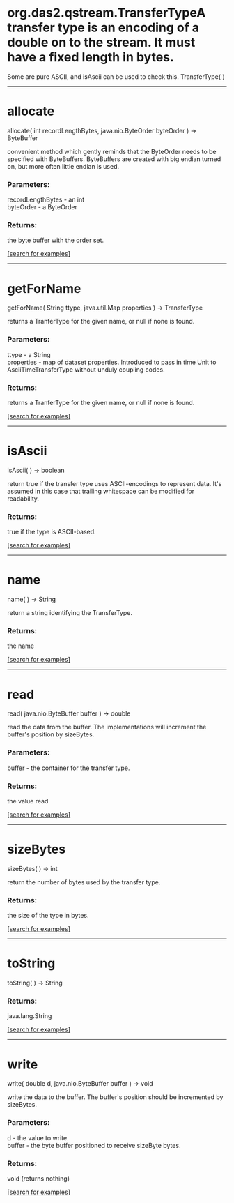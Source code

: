 # org.das2.qstream.TransferTypeA transfer type is an encoding of a double on to the stream.  It must have a fixed length in bytes.
 Some are pure ASCII, and isAscii can be used to check this.
TransferType( )


***
<a name="allocate"></a>
# allocate
allocate( int recordLengthBytes, java.nio.ByteOrder byteOrder ) &rarr; ByteBuffer

convenient method which gently reminds that the ByteOrder needs to be
 specified with ByteBuffers.  ByteBuffers are created with big endian 
 turned on, but more often little endian is used.

### Parameters:
recordLengthBytes - an int
<br>byteOrder - a ByteOrder

### Returns:
the byte buffer with the order set.

<a href="https://github.com/autoplot/dev/search?q=allocate&unscoped_q=allocate">[search for examples]</a>

***
<a name="getForName"></a>
# getForName
getForName( String ttype, java.util.Map properties ) &rarr; TransferType

returns a TranferType for the given name, or null if none is found.

### Parameters:
ttype - a String
<br>properties - map of dataset properties.  Introduced to pass in time Unit to AsciiTimeTransferType without unduly coupling codes.

### Returns:
returns a TranferType for the given name, or null if none is found.

<a href="https://github.com/autoplot/dev/search?q=getForName&unscoped_q=getForName">[search for examples]</a>

***
<a name="isAscii"></a>
# isAscii
isAscii(  ) &rarr; boolean

return true if the transfer type uses ASCII-encodings to represent data.
 It's assumed in this case that trailing whitespace can be modified for
 readability.

### Returns:
true if the type is ASCII-based.

<a href="https://github.com/autoplot/dev/search?q=isAscii&unscoped_q=isAscii">[search for examples]</a>

***
<a name="name"></a>
# name
name(  ) &rarr; String

return a string identifying the TransferType.

### Returns:
the name

<a href="https://github.com/autoplot/dev/search?q=name&unscoped_q=name">[search for examples]</a>

***
<a name="read"></a>
# read
read( java.nio.ByteBuffer buffer ) &rarr; double

read the data from the buffer.  The implementations will increment the 
 buffer's position by sizeBytes.

### Parameters:
buffer - the container for the transfer type.

### Returns:
the value read

<a href="https://github.com/autoplot/dev/search?q=read&unscoped_q=read">[search for examples]</a>

***
<a name="sizeBytes"></a>
# sizeBytes
sizeBytes(  ) &rarr; int

return the number of bytes used by the transfer type.

### Returns:
the size of the type in bytes.

<a href="https://github.com/autoplot/dev/search?q=sizeBytes&unscoped_q=sizeBytes">[search for examples]</a>

***
<a name="toString"></a>
# toString
toString(  ) &rarr; String



### Returns:
java.lang.String


<a href="https://github.com/autoplot/dev/search?q=toString&unscoped_q=toString">[search for examples]</a>

***
<a name="write"></a>
# write
write( double d, java.nio.ByteBuffer buffer ) &rarr; void

write the data to the buffer.  The buffer's position should be incremented by sizeBytes.

### Parameters:
d - the value to write.
<br>buffer - the byte buffer positioned to receive sizeByte bytes.

### Returns:
void (returns nothing)


<a href="https://github.com/autoplot/dev/search?q=write&unscoped_q=write">[search for examples]</a>

